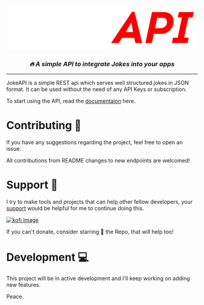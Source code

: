 <p align="center">
  <img src="https://github.com/TheFallen-Cat/Joke-API/blob/master/app/static/images/newlogo.svg" alt="JokeAPI"/>
</p>

<h3 align=center> <i>  <i> 🔥 </i> A simple API to integrate Jokes into your apps</i> </h3>

---

<p> JokeAPI is a simple REST api which serves well structured jokes in JSON format. It can be used without the need of any API Keys or subscription.

<p>To start using the API, read the <a href="https://jokeapi.ddns.net">documentaion</a> here.

<h1>Contributing 🤝</h1>

<p>If you have any suggestions regarding the project, feel free to open an issue.</p>

<p>All contributions from README changes to new endpoints are welcomed!

<h1>Support 🙏</h1>

<p>I try to make tools and projects that can help other fellow developers, your <a href=https://ko-fi.com/abhayshukla>support</a> would be helpful for me to continue doing this.</p>

[![kofi Image](https://storage.ko-fi.com/cdn/brandasset/kofi_button_stroke.png)](https://ko-fi.com/abhayshukla)

<p>If you can't donate, consider starring 🌟 the Repo, that will help too!<p>

<h1>Development 💻 </h1>

<p>This project will be in active development and I'll keep working on adding new features.</p>

<p>Peace.</p>
